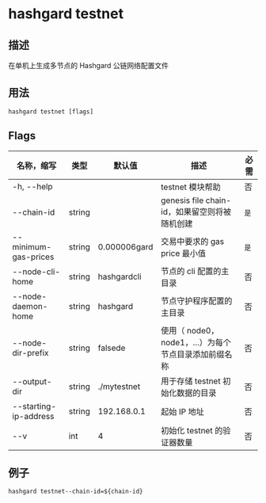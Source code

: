 # hashgard testnet

## 描述

在单机上生成多节点的 Hashgard 公链网络配置文件

## 用法

```shell
hashgard testnet [flags]
```

## Flags

| 名称，缩写            | 类型   | 默认值       | 描述                                                 | 必需 |
| --------------------- | ------ | ------------ | ---------------------------------------------- | ----- |
| -h, --help            |        |              | testnet 模块帮助                                     | 否       |
| --chain-id            | string |              | genesis file chain-id，如果留空则将被随机创建        | `是`     |
| --minimum-gas-prices  | string | 0.000006gard | 交易中要求的 gas price 最小值                        | `是`     |
| --node-cli-home       | string | hashgardcli  | 节点的 cli 配置的主目录                              | 否       |
| --node-daemon-home    | string | hashgard     | 节点守护程序配置的主目录                             | 否       |
| --node-dir-prefix     | string | falsede         | 使用（ node0，node1，...）为每个节点目录添加前缀名称 | 否       |
| --output-dir          | string | ./mytestnet  | 用于存储 testnet 初始化数据的目录                    | 否       |
| --starting-ip-address | string | 192.168.0.1  | 起始 IP 地址                                         | 否       |
| --v                   | int    | 4            | 初始化 testnet 的验证器数量                          | 否       |

## 例子

`hashgard testnet--chain-id=${chain-id}`
